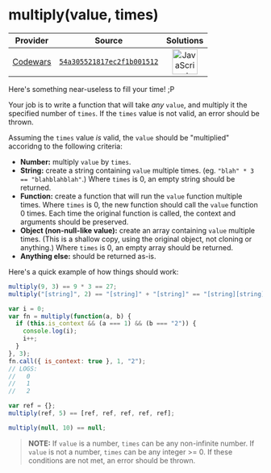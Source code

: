 [_metadata_:generated]: - "true"

# multiply(value, times)

<!-- INFO TABLE BEGIN -->

| Provider                                        | Source                                                                               | Solutions                                                                                                                                                    |
| :---------------------------------------------: | :----------------------------------------------------------------------------------: | :----------------------------------------------------------------------------------------------------------------------------------------------------------: |
| [Codewars](../../../docs/providers/Codewars.md) | [`54a305521817ec2f1b001512`](https://www.codewars.com/kata/54a305521817ec2f1b001512) | [<img src="https://res.cloudinary.com/rascaltwo/image/upload/v1631924076/javascript_ehszr7.svg" alt="JavaScript" title="JavaScript" width="50" />](solve.js) |

<!-- INFO TABLE END -->

Here's something near-useless to fill your time! ;P

Your job is to write a function that will take _any_ `value`, and multiply it the specified number of `times`. If the `times` value is not valid, an error should be thrown.

Assuming the `times` value _is_ valid, the `value` should be "multiplied" accoridng to the following criteria:

- **Number:** multiply `value` by `times`.
- **String:** create a string containing `value` multiple times. (eg. `"blah" * 3 == "blahblahblah"`.) Where `times` is 0, an empty string should be returned.
- **Function:** create a function that will run the `value` function multiple times. Where `times` is 0, the new function should call the `value` function 0 times. Each time the original function is called, the context and arguments should be preserved.
- **Object (non-null-like value):** create an array containing `value` multiple times. (This is a shallow copy, using the original object, not cloning or anything.) Where `times` is 0, an empty array should be returned.
- **Anything else:** should be returned as-is.

Here's a quick example of how things should work:
```javascript
multiply(9, 3) == 9 * 3 == 27;
multiply("[string]", 2) == "[string]" + "[string]" == "[string][string]";

var i = 0;
var fn = multiply(function(a, b) {
  if (this.is_context && (a === 1) && (b === "2")) {
    console.log(i);
    i++;
  }
}, 3);
fn.call({ is_context: true }, 1, "2");
// LOGS:
//   0
//   1
//   2

var ref = {};
multiply(ref, 5) == [ref, ref, ref, ref, ref];

multiply(null, 10) == null;
```

> **NOTE:** If `value` is a number, `times` can be any non-infinite number. If `value` is not a number, `times` can be any integer >= 0. If these conditions are not met, an error should be thrown.
